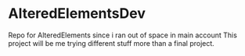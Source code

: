 # AlteredElementsDev
Repo for AlteredElements since i ran out of space in main account
This project will be me trying different stuff more than a final project.
